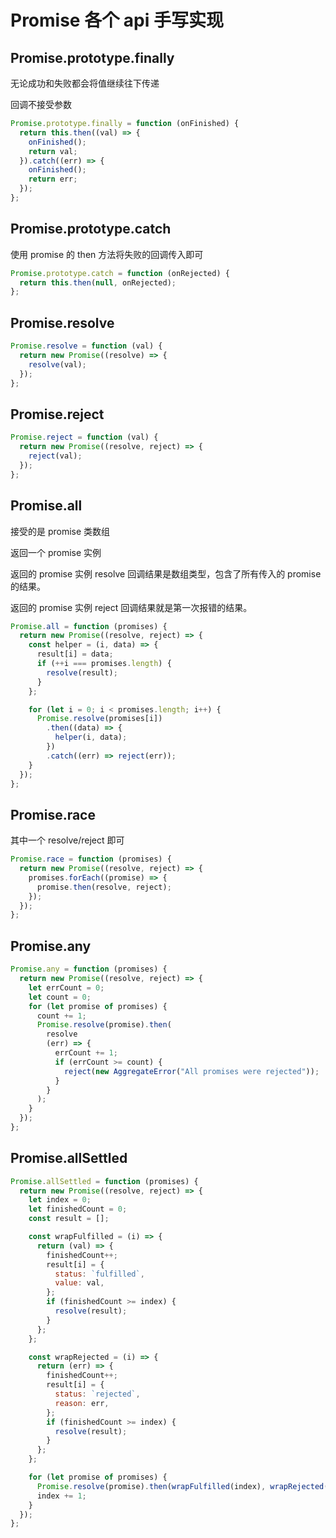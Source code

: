 # Promise 各个 api 手写实现

## Promise.prototype.finally

无论成功和失败都会将值继续往下传递

回调不接受参数

```js
Promise.prototype.finally = function (onFinished) {
  return this.then((val) => {
    onFinished();
    return val;
  }).catch((err) => {
    onFinished();
    return err;
  });
};
```

## Promise.prototype.catch

使用 promise 的 then 方法将失败的回调传入即可

```js
Promise.prototype.catch = function (onRejected) {
  return this.then(null, onRejected);
};
```

## Promise.resolve

```js
Promise.resolve = function (val) {
  return new Promise((resolve) => {
    resolve(val);
  });
};
```

## Promise.reject

```js
Promise.reject = function (val) {
  return new Promise((resolve, reject) => {
    reject(val);
  });
};
```

## Promise.all

接受的是 promise 类数组

返回一个 promise 实例

返回的 promise 实例 resolve 回调结果是数组类型，包含了所有传入的 promise 的结果。

返回的 promise 实例 reject 回调结果就是第一次报错的结果。

```js
Promise.all = function (promises) {
  return new Promise((resolve, reject) => {
    const helper = (i, data) => {
      result[i] = data;
      if (++i === promises.length) {
        resolve(result);
      }
    };

    for (let i = 0; i < promises.length; i++) {
      Promise.resolve(promises[i])
        .then((data) => {
          helper(i, data);
        })
        .catch((err) => reject(err));
    }
  });
};
```

## Promise.race

其中一个 resolve/reject 即可

```js
Promise.race = function (promises) {
  return new Promise((resolve, reject) => {
    promises.forEach((promise) => {
      promise.then(resolve, reject);
    });
  });
};
```

## Promise.any

```js
Promise.any = function (promises) {
  return new Promise((resolve, reject) => {
    let errCount = 0;
    let count = 0;
    for (let promise of promises) {
      count += 1;
      Promise.resolve(promise).then(
        resolve
        (err) => {
          errCount += 1;
          if (errCount >= count) {
            reject(new AggregateError("All promises were rejected"));
          }
        }
      );
    }
  });
};
```

## Promise.allSettled

```js
Promise.allSettled = function (promises) {
  return new Promise((resolve, reject) => {
    let index = 0;
    let finishedCount = 0;
    const result = [];

    const wrapFulfilled = (i) => {
      return (val) => {
        finishedCount++;
        result[i] = {
          status: `fulfilled`,
          value: val,
        };
        if (finishedCount >= index) {
          resolve(result);
        }
      };
    };

    const wrapRejected = (i) => {
      return (err) => {
        finishedCount++;
        result[i] = {
          status: `rejected`,
          reason: err,
        };
        if (finishedCount >= index) {
          resolve(result);
        }
      };
    };

    for (let promise of promises) {
      Promise.resolve(promise).then(wrapFulfilled(index), wrapRejected(index));
      index += 1;
    }
  });
};
```
